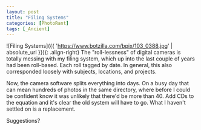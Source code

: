 ```yaml
---
layout: post
title: "Filing Systems"
categories: [PhotoRant]
tags: [_Ancient]
---
```



![Filing Systems]({{ 'https://www.botzilla.com/bpix/103_0388.jpg' | absolute_url }}){: .align-right}
The "roll-lessness" of digital cameras is totally messing with my filing system, which up into the last couple of years had been roll-based. Each roll tagged by date. In general, this also corresponded loosely with subjects, locations, and projects.

Now, the camera software splits everything into days. On a busy day that can mean hundreds of photos in the same directory, where before I could be confident know it was unlikely that there'd be more than 40. Add CDs to the equation and it's clear the old system will have to go. What I haven't settled on is a replacement.

Suggestions?
